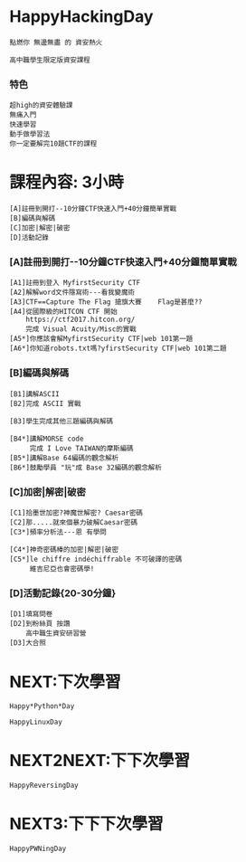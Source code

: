 # HappyHackingDay
```
點燃你 無邊無盡 的 資安熱火

高中職學生限定版資安課程
```

### 特色
```
超high的資安體驗課
無痛入門
快速學習
動手做學習法
你一定要解完10題CTF的課程
```
# 課程內容: 3小時
```
[A]註冊到開打--10分鐘CTF快速入門+40分鐘簡單實戰
[B]編碼與解碼
[C]加密|解密|破密
[D]活動記錄
```

### [A]註冊到開打--10分鐘CTF快速入門+40分鐘簡單實戰

```
[A1]註冊到登入 MyfirstSecurity CTF
[A2]解解word文件隱寫術---看我變魔術
[A3]CTF==Capture The Flag 搶旗大賽    Flag是甚麼??
[A4]從國際級的HITCON CTF 開始  
    https://ctf2017.hitcon.org/
    完成 Visual Acuity/Misc的實戰
[A5*]你應該會解MyfirstSecurity CTF|web 101第一題
[A6*]你知道robots.txt嗎?yfirstSecurity CTF|web 101第二題
```


### [B]編碼與解碼

```
[B1]講解ASCII 
[B2]完成 ASCII 實戰

[B3]學生完成其他三題編碼與解碼

[B4*]講解MORSE code
     完成 I Love TAIWAN的摩斯編碼
[B5*]講解Base 64編碼的觀念解析
[B6*]鼓勵學員 "玩"成 Base 32編碼的觀念解析
```
### [C]加密|解密|破密

```
[C1]拾墨世加密?神魔世解密? Caesar密碼
[C2]那.....就來個暴力破解Caesar密碼
[C3*]頻率分析法---恩 有學問

[C4*]神奇密碼棒的加密|解密|破密
[C5*]le chiffre indéchiffrable 不可破譯的密碼
     維吉尼亞也會密碼學!
```
### [D]活動記錄{20-30分鐘}
```
[D1]填寫問卷
[D2]到粉絲頁 按讚
    高中職生資安研習營
[D3]大合照
```
# NEXT:下次學習
```
Happy*Python*Day

HappyLinuxDay
```
# NEXT2NEXT:下下次學習
```
HappyReversingDay
```
# NEXT3:下下下次學習
```
HappyPWNingDay
```
